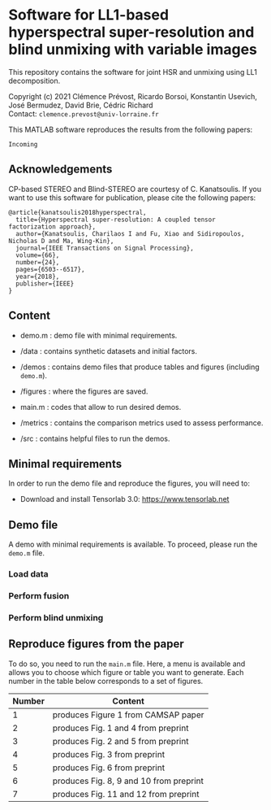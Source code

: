# Software for LL1-based hyperspectral super-resolution and blind unmixing with variable images
This repository contains the software for joint HSR and unmixing using LL1 decomposition.

Copyright (c) 2021 Clémence Prévost, Ricardo Borsoi, Konstantin Usevich, José Bermudez, David Brie, Cédric Richard <br>
Contact: ```clemence.prevost@univ-lorraine.fr```

This MATLAB software reproduces the results from the following papers:

```
Incoming
```

## Acknowledgements

CP-based STEREO and Blind-STEREO are courtesy of C. Kanatsoulis. If you want to use this software for publication, please cite the following papers:

```
@article{kanatsoulis2018hyperspectral,
  title={Hyperspectral super-resolution: A coupled tensor factorization approach},
  author={Kanatsoulis, Charilaos I and Fu, Xiao and Sidiropoulos, Nicholas D and Ma, Wing-Kin},
  journal={IEEE Transactions on Signal Processing},
  volume={66},
  number={24},
  pages={6503--6517},
  year={2018},
  publisher={IEEE}
}
``` 

## Content

 - demo.m : demo file with minimal requirements.
 
 - /data : contains synthetic datasets and initial factors.
 
 - /demos : contains demo files that produce tables and figures (including ```demo.m```).

 - /figures : where the figures are saved.

 - main.m : codes that allow to run desired demos.
 
 - /metrics : contains the comparison metrics used to assess performance.
 
 - /src : contains helpful files to run the demos.

## Minimal requirements

In order to run the demo file and reproduce the figures, you will need to:
- Download and install Tensorlab 3.0: https://www.tensorlab.net

## Demo file
 
 A demo with minimal requirements is available. To proceed, please run the ```demo.m``` file.
 
  ### Load data

  ### Perform fusion
  
  ### Perform blind unmixing
  

  
  ## Reproduce figures from the paper
  
  To do so, you need to run the ```main.m``` file. Here, a menu is available and allows you to choose which figure or table you want to generate. Each number in the table below corresponds to a set of figures.

| Number | Content                                        |
|--------|------------------------------------------------|
| 1      | produces Figure 1 from CAMSAP paper            |
| 2      | produces Fig. 1 and 4 from preprint            |
| 3      | produces Fig. 2 and 5 from preprint            |
| 4      | produces Fig. 3 from preprint                  |
| 5      | produces Fig. 6 from preprint                  |
| 6      | produces Fig. 8, 9 and 10 from preprint        |
| 7      | produces Fig. 11 and 12 from preprint          |



